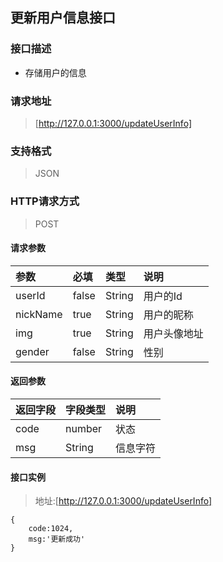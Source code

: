 ## 更新用户信息接口

### 接口描述
* 存储用户的信息

### 请求地址
> [http://127.0.0.1:3000/updateUserInfo]

### 支持格式
> JSON

### HTTP请求方式
> POST

#### 请求参数
|参数|必填|类型|说明|
|:------|:------|:------|:------|
|userId | false | String | 用户的Id|
|nickName|true |String | 用户的昵称|
|img|true | String | 用户头像地址|
|gender|false | String | 性别|



#### 返回参数
|返回字段|字段类型|说明|
|:------|:------|:------|
|code|number|状态|
|msg|String| 信息字符|

#### 接口实例
> 地址:[http://127.0.0.1:3000/updateUserInfo]

```
{
    code:1024,
    msg:'更新成功'
}
```
